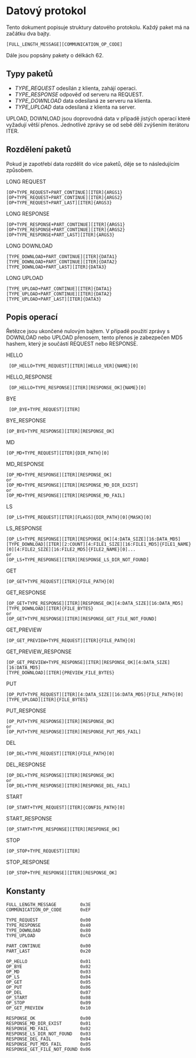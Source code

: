 
 # Datový protokol
 
Tento dokument popisuje struktury datového protokolu.
Každý paket má na začátku dva bajty.
```
[FULL_LENGTH_MESSAGE][COMMUNICATION_OP_CODE]
```
Dále jsou popsány pakety o délkách 62.

 ## Typy paketů
 - *TYPE_REQUEST* odesílán z klienta, zahájí operaci.
 - *TYPE_RESPONSE* odpověď od serveru na REQUEST.
 - *TYPE_DOWNLOAD* data odesílaná ze serveru na klienta.
 - *TYPE_UPLOAD* data odesílaná z klienta na server.

 UPLOAD, DOWNLOAD jsou doprovodná data v případě jistých operací které vyžadují větší přenos.
 Jednotlivé zprávy se od sebě dělí zvýšením iterátoru ITER.

 ## Rozdělení paketů
Pokud je zapotřebí data rozdělit do více paketů, děje se to následujícím způsobem.


LONG REQUEST
```
[OP+TYPE_REQUEST+PART_CONTINUE][ITER]{ARGS1}
[OP+TYPE_REQUEST+PART_CONTINUE][ITER]{ARGS2}
[OP+TYPE_REQUEST+PART_LAST][ITER]{ARGS3}
```


LONG RESPONSE
```
[OP+TYPE_RESPONSE+PART_CONTINUE][ITER]{ARGS1}
[OP+TYPE_RESPONSE+PART_CONTINUE][ITER]{ARGS2}
[OP+TYPE_RESPONSE+PART_LAST][ITER]{ARGS3}
```


LONG DOWNLOAD
```
[TYPE_DOWNLOAD+PART_CONTINUE][ITER]{DATA1}
[TYPE_DOWNLOAD+PART_CONTINUE][ITER]{DATA2}
[TYPE_DOWNLOAD+PART_LAST][ITER]{DATA3}
```


LONG UPLOAD
```
[TYPE_UPLOAD+PART_CONTINUE][ITER]{DATA1}
[TYPE_UPLOAD+PART_CONTINUE][ITER]{DATA2}
[TYPE_UPLOAD+PART_LAST][ITER]{DATA3}
```


## Popis operací

Řetězce jsou ukončené nulovým bajtem.
V případě použití zprávy s DOWNLOAD nebo UPLOAD přenosem, tento přenos je zabezpečen MD5 hashem,
který je součástí REQUEST nebo RESPONSE.

 HELLO
 
```
 [OP_HELLO+TYPE_REQUEST][ITER][HELLO_VER]{NAME}[0]
```
 
 HELLO_RESPONSE
```
 [OP_HELLO+TYPE_RESPONSE][ITER][RESPONSE_OK]{NAME}[0]
``` 
BYE
```
 [OP_BYE+TYPE_REQUEST][ITER]
 ```
BYE_RESPONSE
```
[OP_BYE+TYPE_RESPONSE][ITER][RESPONSE_OK]
```
 MD
```
[OP_MD+TYPE_REQUEST][ITER]{DIR_PATH}[0]
```
 MD_RESPONSE
```
[OP_MD+TYPE_RESPONSE][ITER][RESPONSE_OK]
or
[OP_MD+TYPE_RESPONSE][ITER][RESPONSE_MD_DIR_EXIST]
or
[OP_MD+TYPE_RESPONSE][ITER][RESPONSE_MD_FAIL]
```
   
 LS
 
 ```
 [OP_LS+TYPE_REQUEST][ITER][FLAGS]{DIR_PATH}[0]{MASK}[0]
 ```
 
 LS_RESPONSE
 ```
 [OP_LS+TYPE_RESPONSE][ITER][RESPONSE_OK][4:DATA_SIZE][16:DATA_MD5]
 [TYPE_DOWNLOAD][ITER][2:COUNT][4:FILE1_SIZE][16:FILE1_MD5]{FILE1_NAME}[0][4:FILE2_SIZE][16:FILE2_MD5]{FILE2_NAME}[0]...
 or 
 [OP_LS+TYPE_RESPONSE][ITER][RESPONSE_LS_DIR_NOT_FOUND]
 ```
 
  GET
  
  ```
  [OP_GET+TYPE_REQUEST][ITER]{FILE_PATH}[0]
  ```
 
 GET_RESPONSE
  ```
  [OP_GET+TYPE_RESPONSE][ITER][RESPONSE_OK][4:DATA_SIZE][16:DATA_MD5]
  [TYPE_DOWNLOAD][ITER]{FILE_BYTES}
  or
  [OP_GET+TYPE_RESPONSE][ITER][RESPONSE_GET_FILE_NOT_FOUND]
  ```
  
 GET_PREVIEW
  ```
  [OP_GET_PREVIEW+TYPE_REQUEST][ITER]{FILE_PATH}[0]
  ```
   
 GET_PREVIEW_RESPONSE
 ```
 [OP_GET_PREVIEW+TYPE_RESPONSE][ITER][RESPONSE_OK][4:DATA_SIZE][16:DATA_MD5]
 [TYPE_DOWNLOAD][ITER]{PREVIEW_FILE_BYTES}
 ```
 
 PUT
 ```
 [OP_PUT+TYPE_REQUEST][ITER][4:DATA_SIZE][16:DATA_MD5]{FILE_PATH}[0]
 [TYPE_UPLOAD][ITER]{FILE_BYTES}
 ```
 PUT_RESPONSE
 ```
 [OP_PUT+TYPE_RESPONSE][ITER][RESPONSE_OK]
 or
 [OP_PUT+TYPE_RESPONSE][ITER][RESPONSE_PUT_MD5_FAIL]
 ```  
 
 DEL
 ```
 [OP_DEL+TYPE_REQUEST][ITER]{FILE_PATH}[0]
 ```
 DEL_RESPONSE
 ```
 [OP_DEL+TYPE_RESPONSE][ITER][RESPONSE_OK]
 or
 [OP_DEL+TYPE_RESPONSE][ITER][RESPONSE_DEL_FAIL]
 ```  
 START
 ```
 [OP_START+TYPE_REQUEST][ITER]{CONFIG_PATH}[0]
 ```
 START_RESPONSE
 ```
 [OP_START+TYPE_RESPONSE][ITER][RESPONSE_OK]
 ```
 STOP
 ```
 [OP_STOP+TYPE_REQUEST][ITER]
 ```
 STOP_RESPONSE
 ```
 [OP_STOP+TYPE_RESPONSE][ITER][RESPONSE_OK]
 ```
 
## Konstanty

 ```
FULL_LENGTH_MESSAGE         0x3E
COMMUNICATION_OP_CODE       0xEF

TYPE_REQUEST                0x00
TYPE_RESPONSE               0x40
TYPE_DOWNLOAD               0x80
TYPE_UPLOAD                 0xC0

PART_CONTINUE               0x00
PART_LAST                   0x20

OP_HELLO                    0x01
OP_BYE                      0x02
OP_MD                       0x03
OP_LS                       0x04
OP_GET                      0x05
OP_PUT                      0x06
OP_DEL                      0x07
OP_START                    0x08
OP_STOP                     0x09
OP_GET_PREVIEW              0x10

RESPONSE_OK                 0x00
RESPONSE_MD_DIR_EXIST       0x01
RESPONSE_MD_FAIL            0x02
RESPONSE_LS_DIR_NOT_FOUND   0x03
RESPONSE_DEL_FAIL           0x04
RESPONSE_PUT_MD5_FAIL       0x05
RESPONSE_GET_FILE_NOT_FOUND 0x06
 ```
 
